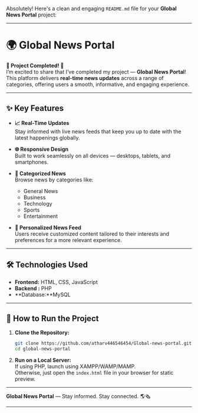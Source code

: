 Absolutely! Here's a clean and engaging `README.md` file for your **Global News Portal** project:

---

# 🌍 Global News Portal

**🌟 Project Completed! 🌟**  
I’m excited to share that I’ve completed my project — **Global News Portal**!  
This platform delivers **real-time news updates** across a range of categories, offering users a smooth, informative, and engaging experience.

---

## ✨ Key Features

- **📈 Real-Time Updates**  
  Stay informed with live news feeds that keep you up to date with the latest happenings globally.

- **🌐 Responsive Design**  
  Built to work seamlessly on all devices — desktops, tablets, and smartphones.

- **📂 Categorized News**  
  Browse news by categories like:
  - General News  
  - Business  
  - Technology  
  - Sports  
  - Entertainment

- **📰 Personalized News Feed**  
  Users receive customized content tailored to their interests and preferences for a more relevant experience.

---

## 🛠️ Technologies Used

- **Frontend:** HTML, CSS, JavaScript  
- **Backend :** PHP
- **Database:**MySQL
---

## 📁 How to Run the Project

1. **Clone the Repository:**
   ```bash
   git clone https://github.com/atharv446546454/Global-news-portal.git
   cd global-news-portal
   ```

2. **Run on a Local Server:**  
   If using PHP, launch using XAMPP/WAMP/MAMP.  
   Otherwise, just open the `index.html` file in your browser for static preview.

---


**Global News Portal** — Stay informed. Stay connected. 🌎🗞️

---

